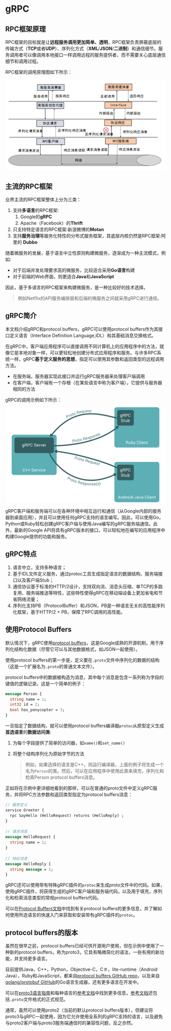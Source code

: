 # gRPC

## RPC框架原理

RPC框架的目标就是让**远程服务调用更加简单、透明**，RPC框架负责屏蔽底层的传输方式（**TCP**或者**UDP**）、序列化方式（**XML**/**JSON**/**二进制**）和通信细节。服务调用者可以像调用本地接口一样调用远程的服务提供者，而不需要关心底层通信细节和调用过程。

RPC框架的调用原理图如下所示：

![image](/docs/images/RPC.png)

## 主流的RPC框架

业界主流的RPC框架整体上分为三类：

1. 支持**多语言**的RPC框架:
   1. Google的**gRPC**
   2. Apache（Facebook）的**Thrift**
2. 只支持特定语言的RPC框架:新浪微博的**Motan**
3. 支持**服务治理**等服务化特性的分布式服务框架，其底层内核仍然是RPC框架:阿里的
**Dubbo**

随着微服务的发展，基于语言中立性原则构建微服务，逐渐成为一种主流模式，例如:

- 对于后端并发处理要求高的微服务，比较适合采用**Go语言**构建
- 对于前端的Web界面，则更适合**Java**和**JavaScript**

因此，基于多语言的RPC框架来构建微服务，是一种比较好的技术选择。

>例如Netflix的API服务编排层和后端的微服务之间就采用gRPC进行通信。

## gRPC简介

本文档介绍gRPC和protocol buffers，gRPC可以使用protocol buffers作为其接口定义语言（Interface Definition Language,IDL）和其基础消息交换格式。

在gRPC中，客户端应用程序可以直接调用不同计算机上的应用程序中的方法，就像它是本地对象一样，可以更轻松地创建分布式应用程序和服务。与许多RPC系统一样，gRPC**基于定义服务的思想**，指定可以使用其参数和返回类型的远程调用方法。

- 在服务端，服务器实现此接口并运行gRPC服务器来处理客户端调用
- 在客户端，客户端有一个存根（在某些语言中称为客户端），它提供与服务器相同的方法

gRPC的调用示例如下所示：

![image](/docs/images/landing-2.svg)

gRPC客户端和服务端可以在各种环境中相互运行和通信（从Google内部的服务器到桌面应用），并且可以使用任何gRPC支持的语言编写。因此，可以使用Go，Python或Ruby轻松创建gRPC客户端与使用Java编写的gRPC服务端通信。此外，最新的Google API将具有gRPC版本的接口，可以轻松地在编写的应用程序中构建Google提供的功能和服务。

## gRPC特点

1. 语言中立，支持多种语言；
2. 基于IDL文件定义服务，通过protoc工具生成指定语言的数据结构、服务端接口以及客户端Stub；
3. 通信协议基于标准的HTTP/2设计，支持双向流、消息头压缩、单TCP的多路复用、服务端推送等特性，这些特性使得gRPC在移动端设备上更加省电和节省网络流量；
4. 序列化支持PB（ProtocolBuffer）和JSON，PB是一种语言无关的高性能序列化框架，基于HTTP/2 + PB，保障了RPC调用的高性能。

## 使用Protocol Buffers

默认情况下，gRPC使用[protocol buffers](https://developers.google.com/protocol-buffers/docs/overview)，这是Google成熟的开源机制，用于序列化结构化数据（尽管它可以与其他数据格式，如JSON一起使用）。

使用protocol buffers的第一步是，定义要在`.proto`文件中序列化的数据的结构（这是一个扩展名为`.proto`的普通文本文件）。

protocol buffers中的数据被构造为消息，其中每个消息是包含一系列称为字段的键值的逻辑记录。这是一个简单的例子：

```protobuf
message Person {
  string name = 1;
  int32 id = 2;
  bool has_ponycopter = 3;
}
```

一旦指定了数据结构，就可以使用protocol buffers编译器`protoc`从原型定义生成**首选语言**的**数据访问类**:

1. 为每个字段提供了简单的访问器，如`name()`和`set_name()`
2. 将整个结构序列化为原始字节的方法

    > 例如，如果选择的语言是C++，则运行编译器，上面的例子将生成一个名为`Person`的类。然后，可以在应用程序中使用此类来填充，序列化和检索Person protocol buffers消息。

正如将在示例中更详细地看到的那样，可以在普通的proto文件中定义gRPC服务，并将RPC方法参数和返回类型指定为protocol buffers消息：

```protobuf
// 服务定义
service Greeter {
  rpc SayHello (HelloRequest) returns (HelloReply) ;
}

// 请求消息
message HelloRequest {
  string name = 1;
}

// 响应消息
message HelloReply {
  string message = 1;
}
```

gRPC还可以使用带有特殊gRPC插件的`protoc`来生成proto文件中的代码。如果，使用gRPC插件，将获得生成的gRPC客户端和服务端代码，以及用于填充，序列化和检索消息类型的常规protocol buffers代码。

可以在[Protocol Buffers文档](https://developers.google.com/protocol-buffers/docs/overview)中找到有关protocol buffers的更多信息，并了解如何使用所选语言的快速入门来获取和安装带有gRPC插件的`protoc`。

## protocol buffers的版本

虽然在很早之前，protocol buffers已经可供开源用户使用，但在示例中使用了一种新的protocol buffers，称为proto3，它具有略微简化的语法，一些有用的新功能，并支持更多语言。

目前提供Java，C++，Python，Objective-C，C＃，lite-runtime（Android Java），Ruby和JavaScript，都来自[protocol buffers GitHub repo](https://github.com/google/protobuf/releases)，以及来自[golang/protobuf GitHub](https://github.com/golang/protobuf)的Go语言生成器，还有更多语言在开发中。

可以在[proto3语言指南](https://developers.google.com/protocol-buffers/docs/proto3)和每种语言的[参考文档](https://developers.google.com/protocol-buffers/docs/reference/overview)中找到更多信息，[参考文档](https://developers.google.com/protocol-buffers/docs/reference/proto3-spec)还包括`.proto`文件格式的正式规范。

通常，虽然可以使用proto2（当前的默认protocol buffers版本），但建议将proto3与gRPC一起使用，因为它允许使用全系列的gRPC支持的语言，以及避免与proto2客户端与proto3服务端通信时的兼容性问题，反之亦然。

